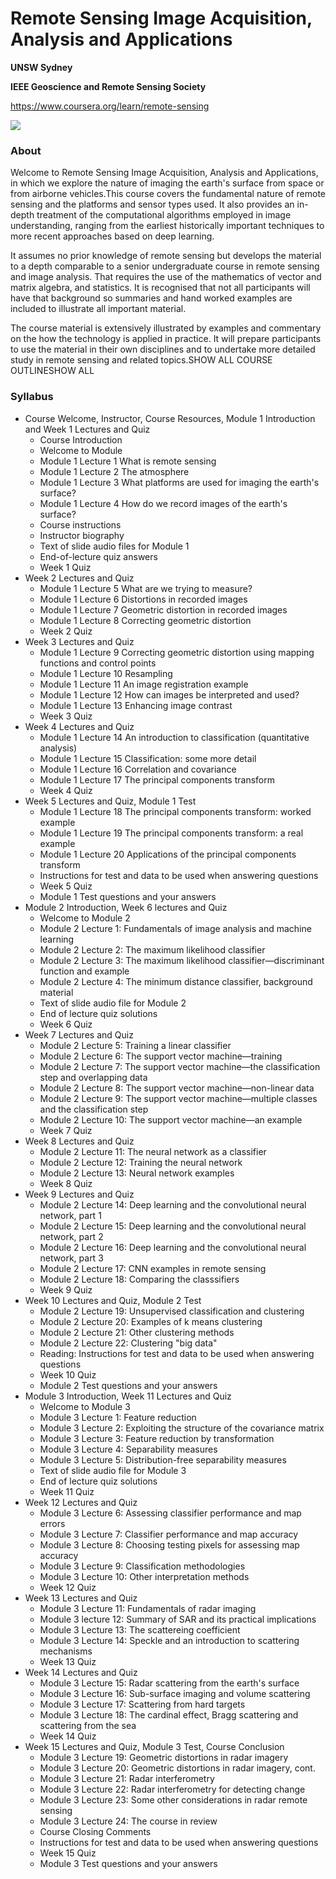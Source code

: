 # Remote Sensing Image Acquisition, Analysis and Applications

**UNSW Sydney**

**IEEE Geoscience and Remote Sensing Society**

https://www.coursera.org/learn/remote-sensing

![](https://d3njjcbhbojbot.cloudfront.net/api/utilities/v1/imageproxy/https://s3.amazonaws.com/coursera-course-photos/11/3606fbabc242f9b465161723a81610/Logo.png?auto=format%2Ccompress&dpr=1&w=330&h=330&fit=fill&q=25)

### About

​Welcome to Remote Sensing Image Acquisition, Analysis and Applications, in which we explore the nature of imaging the earth's surface from space or from airborne vehicles.This course covers the fundamental nature of remote sensing and the platforms and sensor types used.  It also provides an in-depth treatment of the computational algorithms employed in image understanding, ranging from the earliest historically important techniques to more recent approaches based on deep learning.  

It assumes no prior knowledge of remote sensing but develops the material to a depth comparable to a senior undergraduate course in remote sensing and image analysis.  That requires the use of the mathematics of vector and matrix algebra, and statistics.  It is recognised that not all participants will have that background so summaries and hand worked examples are included to illustrate all important material.

The course material is extensively illustrated by examples and commentary on the how the technology is applied in practice.  It will prepare participants to use the material in their own disciplines and to undertake more detailed study in remote sensing and related topics.SHOW ALL COURSE OUTLINESHOW ALL

### Syllabus

- Course Welcome, Instructor, Course Resources, Module 1 Introduction and Week 1 Lectures and Quiz
  - ​Course Introduction
  - Welcome to Module 
  - Module 1 Lecture 1 What is remote sensing
  - Module 1 Lecture 2 The atmosphere
  - Module 1 Lecture 3 What platforms are used for imaging the earth's surface?
  - Module 1 Lecture 4 How do we record images of the earth's surface?
  - Course instructions
  - Instructor biography
  - Text of slide audio files for Module 1
  - End-of-lecture quiz answers
  - Week 1 Quiz
- Week 2 Lectures and Quiz
  - Module 1 Lecture 5 What are we trying to measure?
  - Module 1 Lecture 6 Distortions in recorded images
  - Module 1 Lecture 7 Geometric distortion in recorded images
  - Module 1 Lecture 8 Correcting geometric distortion
  - Week 2 Quiz
- Week 3 Lectures and Quiz
  - Module 1 Lecture 9 Correcting geometric distortion using mapping functions and control points
  - Module 1 Lecture 10 Resampling
  - Module 1 Lecture 11 An image registration example
  - Module 1 Lecture 12 How can images be interpreted and used?
  - Module 1 Lecture 13 Enhancing image contrast
  - Week 3 Quiz
- Week 4 Lectures and Quiz
  - Module 1 Lecture 14 An introduction to classification (quantitative analysis)
  - Module 1 Lecture 15 Classification: some more detail
  - Module 1 Lecture 16 Correlation and covariance
  - Module 1 Lecture 17 The principal components transform
  - Week 4 Quiz
- Week 5 Lectures and Quiz, Module 1 Test
  - Module 1 Lecture 18 The principal components transform: worked example
  - Module 1 Lecture 19 The principal components transform: a real example
  - Module 1 Lecture 20 Applications of the principal components transform
  - Instructions for test and data to be used when answering questions
  - Week 5 Quiz
  - Module 1 Test questions and your answers
- Module 2 Introduction, Week 6 lectures and Quiz
  - Welcome to Module 2
  - Module 2 Lecture 1: Fundamentals of image analysis and machine learning
  - Module 2 Lecture 2: The maximum likelihood classifier
  - Module 2 Lecture 3: The maximum likelihood classifier—discriminant function and example
  - Module 2 Lecture 4: The minimum distance classifier, background material
  - Text of slide audio file for Module 2
  - End of lecture quiz solutions
  - Week 6 Quiz
- Week 7 Lectures and Quiz
  - Module 2 Lecture 5: Training a linear classifier
  - Module 2 Lecture 6: The support vector machine—training
  - Module 2 Lecture 7: The support vector machine—the classification step and overlapping data
  - Module 2 Lecture 8: The support vector machine—non-linear data
  - Module 2 Lecture 9: The support vector machine—multiple classes and the classification step
  - Module 2 Lecture 10: The support vector machine—an example
  - Week 7 Quiz
- Week 8 Lectures and Quiz
  - Module 2 Lecture 11: The neural network as a classifier
  - Module 2 Lecture 12: Training the neural network 
  - Module 2 Lecture 13: Neural network examples
  - Week 8 Quiz
- Week 9 Lectures and Quiz
  - Module 2 Lecture 14: Deep learning and the convolutional neural network, part 1
  - Module 2 Lecture 15: Deep learning and the convolutional neural network, part 2
  - Module 2 Lecture 16: Deep learning and the convolutional neural network, part 3
  - Module 2 Lecture 17: CNN examples in remote sensing
  - Module 2 Lecture 18: Comparing the classsifiers
  - Week 9 Quiz
- Week 10 Lectures and Quiz, Module 2 Test
  - Module 2 Lecture 19: Unsupervised classification and clustering
  - Module 2 Lecture 20: Examples of k means clustering
  - Module 2 Lecture 21: Other clustering methods
  - Module 2 Lecture 22: Clustering "big data"
  - Reading: Instructions for test and data to be used when answering questions
  - Week 10 Quiz
  - Module 2 Test questions and your answers
- Module 3 Introduction, Week 11 Lectures and Quiz
  - Welcome to Module 3
  - Module 3 Lecture 1: Feature reduction
  - Module 3 Lecture 2: Exploiting the structure of the covariance matrix
  - Module 3 Lecture 3: Feature reduction by transformation
  - Module 3 Lecture 4: Separability measures
  - Module 3 Lecture 5: Distribution-free separability measures
  - Text of slide audio file for Module 3
  - End of lecture quiz solutions
  - Week 11 Quiz
- Week 12 Lectures and Quiz
  - Module 3 Lecture 6:  Assessing classifier performance and map errors
  - Module 3 Lecture 7: Classifier performance and map accuracy
  - Module 3 Lecture 8: Choosing testing pixels for assessing map accuracy
  - Module 3 Lecture 9: Classification methodologies
  - Module 3 Lecture 10: Other interpretation methods
  - Week 12 Quiz
- Week 13 Lectures and Quiz
  - Module 3 Lecture 11: Fundamentals of radar imaging
  - Module 3 lecture 12: Summary of SAR and its practical implications
  - Module 3 Lecture 13: The scattereing coefficient
  - Module 3 Lecture 14: Speckle and an introduction to scattering mechanisms
  - Week 13 Quiz
- Week 14 Lectures and Quiz
  - Module 3 Lecture 15: Radar scattering from the earth's surface
  - Module 3 Lecture 16: Sub-surface imaging and volume scattering
  - Module 3 Lecture 17: Scattering from hard targets
  - Module 3 Lecture 18: The cardinal effect, Bragg scattering and scattering from the sea
  - Week 14 Quiz
- Week 15 Lectures and Quiz, Module 3 Test, Course Conclusion
  - Module 3 Lecture 19: Geometric distortions in radar imagery
  - Module 3 Lecture 20: Geometric distortions in radar imagery, cont.
  - Module 3 Lecture 21: Radar interferometry
  - Module 3 Lecture 22: Radar interferometry for detecting change
  - Module 3 Lecture 23: Some other considerations in radar remote sensing
  - Module 3 Lecture 24: The course in review
  - Course Closing Comments
  - Instructions for test and data to be used when answering questions
  - Week 15 Quiz
  - Module 3 Test questions and your answers
